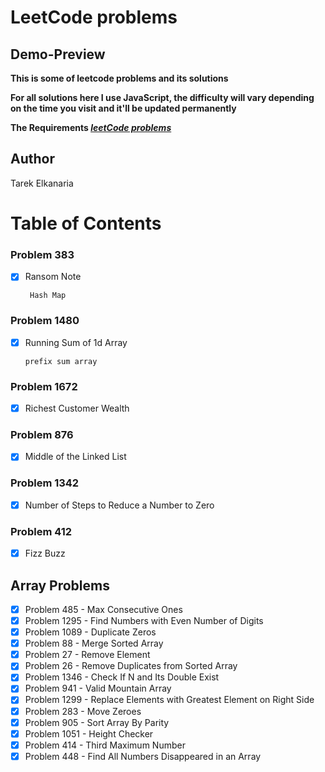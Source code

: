# LeetCode problems

## Demo-Preview

**This is some of leetcode problems and its solutions**

**For all solutions here I use JavaScript, the difficulty will vary depending on the time you visit and it'll be updated permanently**

**The Requirements _[leetCode problems](https://leetcode.com/problemset/all/)_**

## Author

Tarek Elkanaria

# Table of Contents

### Problem 383

- [x] Ransom Note

       Hash Map

### Problem 1480

- [x] Running Sum of 1d Array

      prefix sum array

### Problem 1672

- [x] Richest Customer Wealth

### Problem 876

- [x] Middle of the Linked List

### Problem 1342

- [x] Number of Steps to Reduce a Number to Zero

### Problem 412

- [x] Fizz Buzz

## Array Problems

- [x] Problem 485 - Max Consecutive Ones
- [x] Problem 1295 - Find Numbers with Even Number of Digits
- [x] Problem 1089 - Duplicate Zeros
- [x] Problem 88 - Merge Sorted Array
- [x] Problem 27 - Remove Element
- [x] Problem 26 - Remove Duplicates from Sorted Array
- [x] Problem 1346 - Check If N and Its Double Exist
- [x] Problem 941 - Valid Mountain Array
- [x] Problem 1299 - Replace Elements with Greatest Element on Right Side
- [x] Problem 283 - Move Zeroes
- [x] Problem 905 - Sort Array By Parity
- [x] Problem 1051 - Height Checker
- [x] Problem 414 - Third Maximum Number
- [x] Problem 448 - Find All Numbers Disappeared in an Array
